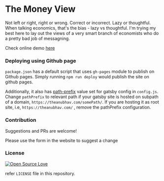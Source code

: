 # The Money View

Not left or right, right or wrong. Correct or incorrect. Lazy or thoughtful. When talking economics, that's the bias - 
lazy vs thoughtful. I'm trying my best here to lay out the views of a very smart branch of economists who do a pretty
bad job of messagning.



Check online demo [here](https://anubhavsrivastava.github.io/gatsby-starter-hyperspace/)



### Deploying using Github page

`package.json` has a default script that uses `gh-pages` module to publish on Github pages. Simply running `npm run deploy` would publish the site on github pages.

Additionally, it also has [path-prefix](https://www.gatsbyjs.org/docs/path-prefix/) value set for gatsby config in `config.js`. Change `pathPrefix` to relevant path if your gatsby site is hosted on subpath of a domain, `https://theanubhav.com/somePath/`. If you are hosting it as root site, i.e, `https://theanubhav.com/` , remove the pathPrefix configuration.

### Contribution

Suggestions and PRs are welcome!

Please use the form in the website to suggest a change

### License

[![Open Source Love](https://badges.frapsoft.com/os/mit/mit.svg?v=102)](LICENSE)

refer `LICENSE` file in this repository.
